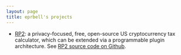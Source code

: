 ```yaml
---
layout: page
title: eprbell's projects
---
```


- <a href="https://pypi.org/project/RP2/">RP2</a>: a privacy-focused, free, open-source US cryptocurrency tax calculator, which can be extended via a programmable plugin architecture. See <a href="https://github.com/{{ site.twitter_username }}/RP2">RP2 source code on Github</a>.